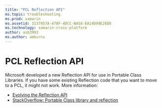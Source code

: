 ```yaml
---
title: "PCL Reflection API"
ms.topic: troubleshooting
ms.prod: xamarin
ms.assetid: 3137957A-478F-4DCC-BA58-EA14D99E2ED8
ms.technology: xamarin-cross-platform
author: asb3993
ms.author: amburns
---
```


# PCL Reflection API

Microsoft developed a new Reflection API for use in Portable Class Libraries. If you have some existing Reflection code that you want to move to a PCL, it might not work. More information:

- [Evolving the Reflection API](http://blogs.msdn.com/b/dotnet/archive/2012/08/28/evolving-the-reflection-api.aspx)
- [StackOverflow: Portable Class library and reflection](http://stackoverflow.com/questions/14061291/portable-class-library-and-reflection)
